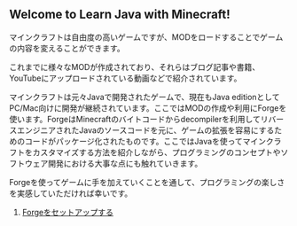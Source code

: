 ## Welcome to Learn Java with Minecraft!

マインクラフトは自由度の高いゲームですが、MODをロードすることでゲームの内容を変えることができます。

これまでに様々なMODが作成されており、それらはブログ記事や書籍、YouTubeにアップロードされている動画などで紹介されています。

マインクラフトは元々Javaで開発されたゲームで、現在もJava editionとしてPC/Mac向けに開発が継続されています。ここではMODの作成や利用にForgeを使います。ForgeはMinecraftのバイトコードからdecompilerを利用してリバースエンジニアされたJavaのソースコードを元に、ゲームの拡張を容易にするためのコードがパッケージ化されたものです。ここではJavaを使ってマインクラフトをカスタマイズする方法を紹介しながら、プログラミングのコンセプトやソフトウェア開発における大事な点にも触れていきます。

Forgeを使ってゲームに手を加えていくことを通して、プログラミングの楽しさを実感していただければ幸いです。

1. [Forgeをセットアップする](setup-forge.html)
